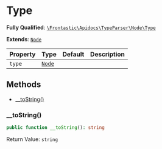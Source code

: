 #  Type

**Fully Qualified**: [`\Frontastic\Apidocs\TypeParser\Node\Type`](../../../../src/php/TypeParser/Node/Type.php)

**Extends**: [`Node`](../Node.md)

Property|Type|Default|Description
--------|----|-------|-----------
`type`|[`Node`](../Node.md)||

## Methods

* [__toString()](#__tostring)

### __toString()

```php
public function __toString(): string
```

Return Value: `string`

